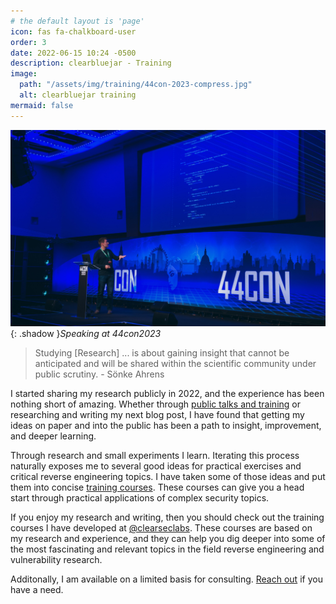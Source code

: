 ```yaml
---
# the default layout is 'page'
icon: fas fa-chalkboard-user
order: 3
date: 2022-06-15 10:24 -0500
description: clearbluejar - Training
image:
  path: "/assets/img/training/44con-2023-compress.jpg"
  alt: clearbluejar training
mermaid: false
---
```


![44con](/assets/img/training/44con-2023-compress.jpg){: .shadow }_Speaking at 44con2023_

> Studying \[Research\] ... is about gaining insight that cannot be anticipated and will be shared within the scientific community under public scrutiny. - Sönke Ahrens

I started sharing my research publicly in 2022, and the experience has been nothing short of amazing. Whether through [public talks and training](https://www.clearseclabs.com/#timeline) or researching and writing my next blog post, I have found that getting my ideas on paper and into the public has been a path to insight, improvement, and deeper learning. 

Through research and small experiments I learn. Iterating this process naturally exposes me to several good ideas for practical exercises and critical reverse engineering topics. I have taken some of those ideas and put them into concise [training courses](https://www.clearseclabs.com/#portfolio). These courses can give you a head start through practical applications of complex security topics.

If you enjoy my research and writing, then you should check out the training courses I have developed at [@clearseclabs](https://twitter.com/clearseclabs). These courses are based on my research and experience, and they can help you dig deeper into some of the most fascinating and relevant topics in the field reverse engineering and vulnerability research.

Additonally, I am available on a limited basis for consulting. [Reach out](https://www.clearseclabs.com/#contact) if you have a need.